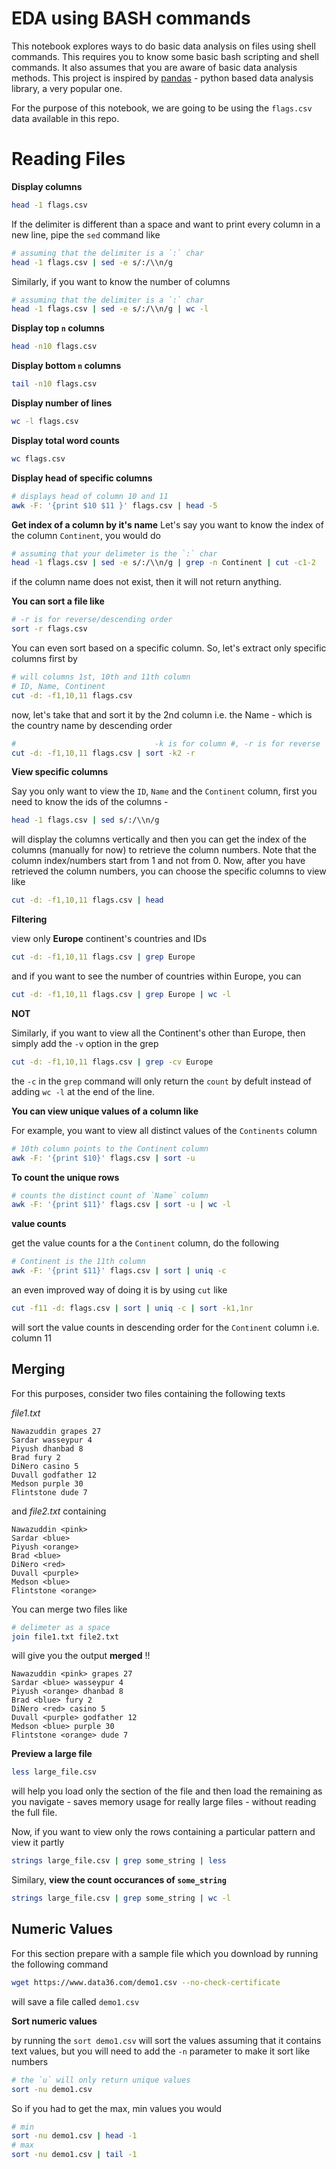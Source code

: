 # EDA using BASH commands

This notebook explores ways to do basic data analysis on files using shell commands. This requires you to know some basic bash scripting and shell commands. It also assumes that you are aware of basic data analysis methods. This project is inspired by [pandas](https://pandas.pydata.org/) - python based data analysis library, a very popular one.

For the purpose of this notebook, we are going to be using the `flags.csv` data available in this repo.

# Reading Files

**Display columns**

```bash
head -1 flags.csv
```

If the delimiter is different than a space and want to print every column in a new line, pipe the `sed` command like

```bash
# assuming that the delimiter is a `:` char
head -1 flags.csv | sed -e s/:/\\n/g
```

Similarly, if you want to know the number of columns

```bash
# assuming that the delimiter is a `:` char
head -1 flags.csv | sed -e s/:/\\n/g | wc -l
```


**Display top `n` columns**

```bash
head -n10 flags.csv
```

**Display bottom `n` columns**

```bash
tail -n10 flags.csv
```

**Display number of lines**

```bash
wc -l flags.csv
```

**Display total word counts**

```bash
wc flags.csv
```

**Display head of specific columns**

```bash
# displays head of column 10 and 11
awk -F: '{print $10 $11 }' flags.csv | head -5
```

**Get index of a column by it's name**
Let's say you want to know the index of the column `Continent`, you would do

```bash
# assuming that your delimeter is the `:` char
head -1 flags.csv | sed -e s/:/\\n/g | grep -n Continent | cut -c1-2 
```

if the column name does not exist, then it will not return anything.

**You can sort a file like**

```bash
# -r is for reverse/descending order
sort -r flags.csv
```

You can even sort based on a specific column. So, let's extract only specific columns first by

```bash
# will columns 1st, 10th and 11th column
# ID, Name, Continent
cut -d: -f1,10,11 flags.csv
```

now, let's take that and sort it by the 2nd column i.e. the Name - which is the country name by descending order

```bash
#                               -k is for column #, -r is for reverse
cut -d: -f1,10,11 flags.csv | sort -k2 -r
```


**View specific columns**

Say you only want to view the `ID`, `Name` and the `Continent` column, first you need to know the ids of the columns - 

```bash
head -1 flags.csv | sed s/:/\\n/g
```

will display the columns vertically and then you can get the index of the columns (manually for now) to retrieve the column numbers. Note that the column index/numbers start from 1 and not from 0. Now, after you have retrieved the column numbers, you can choose the specific columns to view like

```bash
cut -d: -f1,10,11 flags.csv | head
```

**Filtering**

view only **Europe** continent's countries and IDs

```bash
cut -d: -f1,10,11 flags.csv | grep Europe
```

and if you want to see the number of countries within Europe, you can

```bash
cut -d: -f1,10,11 flags.csv | grep Europe | wc -l
```

**NOT** 

Similarly, if you want to view all the Continent's other than Europe, then simply add the `-v` option in the grep

```bash
cut -d: -f1,10,11 flags.csv | grep -cv Europe
```

the `-c` in the `grep` command will only return the `count` by defult instead of adding `wc -l` at the end of the line.

**You can view unique values of a column like**

For example, you want to view all distinct values of the `Continents` column

```bash
# 10th column points to the Continent column
awk -F: '{print $10}' flags.csv | sort -u
```

**To count the unique rows**

```bash
# counts the distinct count of `Name` column
awk -F: '{print $11}' flags.csv | sort -u | wc -l
```

**value counts**

get the value counts for a the `Continent` column, do the following

```bash
# Continent is the 11th column
awk -F: '{print $11}' flags.csv | sort | uniq -c
```

an even improved way of doing it is by using `cut` like

```bash
cut -f11 -d: flags.csv | sort | uniq -c | sort -k1,1nr
```

will sort the value counts in descending order for the `Continent` column i.e. column 11


## Merging

For this purposes, consider two files containing the following texts

*file1.txt*

```
Nawazuddin grapes 27
Sardar wasseypur 4
Piyush dhanbad 8
Brad fury 2
DiNero casino 5
Duvall godfather 12
Medson purple 30
Flintstone dude 7
```

and *file2.txt* containing

```
Nawazuddin <pink>
Sardar <blue>
Piyush <orange>
Brad <blue>
DiNero <red>
Duvall <purple>
Medson <blue>
Flintstone <orange>
```

You can merge two files like 

```bash
# delimeter as a space
join file1.txt file2.txt
```

will give you the output **merged** !! 

```
Nawazuddin <pink> grapes 27
Sardar <blue> wasseypur 4
Piyush <orange> dhanbad 8
Brad <blue> fury 2
DiNero <red> casino 5
Duvall <purple> godfather 12
Medson <blue> purple 30
Flintstone <orange> dude 7
```

**Preview a large file**

```bash
less large_file.csv
```

will help you load only the section of the file and then load the remaining as you navigate - saves memory usage for really large files - without reading the full file.

Now, if you want to view only the rows containing a particular pattern and view it partly

```bash
strings large_file.csv | grep some_string | less 
```

Similary,
**view the count occurances of `some_string`**

```bash
strings large_file.csv | grep some_string | wc -l
```


## Numeric Values

For this section prepare with a sample file which you download by running the following command

```bash
wget https://www.data36.com/demo1.csv --no-check-certificate
```

will save a file called `demo1.csv`

**Sort numeric values**

by running the `sort demo1.csv` will sort the values assuming that it contains text values, but you will need to add the `-n` parameter to make it sort like numbers

```bash
# the `u` will only return unique values
sort -nu demo1.csv
```

So if you had to get the max, min values you would

```bash
# min
sort -nu demo1.csv | head -1
# max
sort -nu demo1.csv | tail -1
```